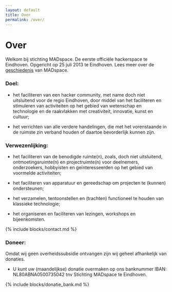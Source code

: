 ```yaml
---
layout: default
title: Over
permalink: /over/
---
```


# Over

Welkom bij stichting MADspace. De eerste officiële hackerspace te Eindhoven. Opgericht op 25 juli 2013 te Eindhoven. Lees meer over de [geschiedenis](/geschiedenis/) van MADspace.

### Doel:

- het faciliteren van een hacker community, met name doch niet uitsluitend voor de regio Eindhoven, door middel van het faciliteren en stimuleren van activiteiten op het gebied van wetenschap en technologie en de raakvlakken met creativiteit, innovatie, kunst en cultuur;

- het verrichten van alle verdere handelingen, die met het vorenstaande in de ruimste zin verband houden of daartoe bevorderlijk kunnen zijn.

### Verwezenlijking:

- het faciliteren van de benodigde ruimte(n), zoals, doch niet uitsluitend, ontmoetingsruimte(n) en projectruimte(n) voor deelnemers, onderzoekers, hobbyisten en geïnteresseerden op het gebied van voormelde activiteiten;

- het faciliteren van apparatuur en gereedschap om projecten te (kunnen) ondersteunen;

- het verzamelen, tentoonstellen en (trachten) functioneel te houden van klassieke technologie;

- het organiseren en faciliteren van lezingen, workshops en bijeenkomsten.

{% include blocks/contact.md %}

### Doneer:

Omdat wij geen overheidssubsidie ontvangen zijn wij geheel afhankelijk van donaties.

- U kunt uw (maandelijkse) donatie overmaken op ons banknummer IBAN: NL80ABNA0500735042 tnv Stichting MADspace te Eindhoven.

{% include blocks/donatie_bank.md %}

